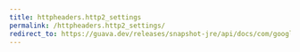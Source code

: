 ```yaml
---
title: httpheaders.http2_settings
permalink: /httpheaders.http2_settings/
redirect_to: https://guava.dev/releases/snapshot-jre/api/docs/com/google/common/net/HttpHeaders.html#HTTP2_SETTINGS
---
```

